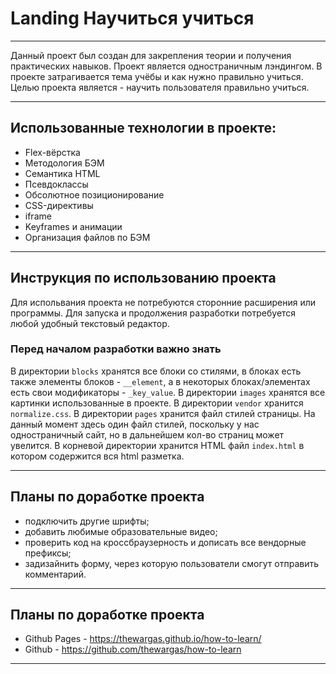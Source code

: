 # Landing Научиться учиться

---

Данный проект был создан для закрепления теории и получения практических навыков. Проект является одностраничным лэндингом. В проекте затрагивается тема учёбы и как нужно правильно учиться. Целью проекта является - научить пользователя правильно учиться.

---

## Использованные технологии в проекте:

- Flex-вёрстка
- Методология БЭМ
- Семантика HTML
- Псевдоклассы
- Обсолютное позиционирование
- CSS-директивы
- iframe
- Keyframes и анимации
- Организация файлов по БЭМ

---

## Инструкция по использованию проекта

Для испольвания проекта не потребуются сторонние расширения или программы.
Для запуска и продолжения разработки потребуется любой удобный текстовый редактор.

### Перед началом разработки важно знать

В директории `blocks` хранятся все блоки со стилями, в блоках есть также элементы блоков - `__element`, а в некоторых блоках/элементах есть свои модификаторы - `_key_value`.
В директории `images` хранятся все картинки использованные в проекте.
В директории `vendor` хранится `normalize.css`.
В директории `pages` хранится файл стилей страницы. На данный момент здесь один файл стилей, поскольку у нас одностраничный сайт, но в дальнейшем кол-во страниц может увелится.
В корневой директории хранится HTML файл `index.html` в котором содержится вся html разметка.

---

## Планы по доработке проекта

- подключить другие шрифты;
- добавить любимые образовательные видео;
- проверить код на кроссбраузерность и дописать все вендорные префиксы;
- задизайнить форму, через которую пользователи смогут отправить комментарий.

---

## Планы по доработке проекта

- Github Pages - https://thewargas.github.io/how-to-learn/
- Github - https://github.com/thewargas/how-to-learn

---
